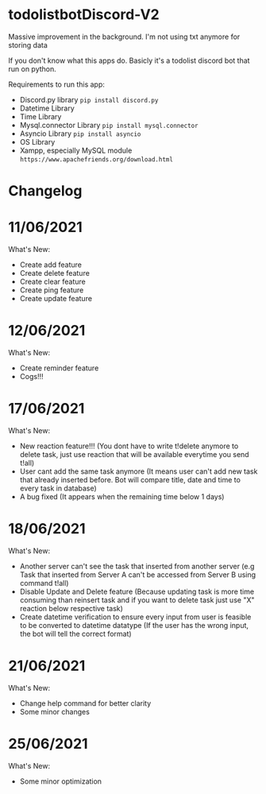# todolistbotDiscord-V2
Massive improvement in the background. I'm not using txt anymore for storing data

If you don't know what this apps do. Basicly it's a todolist discord bot that run on python. 

Requirements to run this app:
- Discord.py library `pip install discord.py`
- Datetime Library
- Time Library
- Mysql.connector Library `pip install mysql.connector`
- Asyncio Library `pip install asyncio`
- OS Library
- Xampp, especially MySQL module `https://www.apachefriends.org/download.html`

Changelog
=
11/06/2021
===
What's New:
- Create add feature
- Create delete feature
- Create clear feature
- Create ping feature
- Create update feature

12/06/2021
===
What's New:
- Create reminder feature
- Cogs!!!

17/06/2021
===
What's New:
- New reaction feature!!! 
(You dont have to write t!delete anymore to delete task, just use reaction that will be available everytime you send t!all)
- User cant add the same task anymore (It means user can't add new task that already inserted before. Bot will compare title, date and time to every task in database)
- A bug fixed (It appears when the remaining time below 1 days)

18/06/2021
===
What's New:
- Another server can't see the task that inserted from another server (e.g Task that inserted from Server A can't be accessed from Server B using command t!all)
- Disable Update and Delete feature (Because updating task is more time consuming than reinsert task and if you want to delete task just use "X" reaction below respective task)
- Create datetime verification to ensure every input from user is feasible to be converted to datetime datatype (If the user has the wrong input, the bot will tell the correct format)

21/06/2021
===
What's New:
- Change help command for better clarity
- Some minor changes

25/06/2021
===
What's New:
- Some minor optimization
